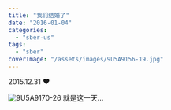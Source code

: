 ```yaml
---
title: "我们结婚了"
date: "2016-01-04"
categories: 
  - "sber-us"
tags: 
  - "sber"
coverImage: "/assets/images/9U5A9156-19.jpg"
---
```


2015.12.31 ♥

![9U5A9170-26](/assets/images/9U5A9170-26.jpg) 就是这一天...
